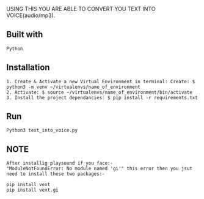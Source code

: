 USING THIS YOU ARE ABLE TO CONVERT YOU TEXT INTO VOICE(audio/mp3).

Built with
-

    Python

Installation
-

    1. Create & Activate a new Virtual Environment in terminal: Create: $ python3 -m venv ~/virtualenvs/name_of_environment 
    2. Activate: $ source ~/virtualenvs/name_of_environment/bin/activate
    3. Install the project dependancies: $ pip install -r requirements.txt


Run
-

    Python3 text_into_voice.py
	

NOTE
-

    After installig playsound if you face:-
    "ModuleNotFoundError: No module named 'gi'" this error then you jsut need to install these two packages:-

    pip install vext
	pip install vext.gi